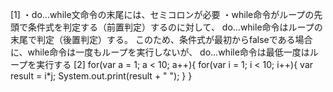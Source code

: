 [1]
・do...while文命令の末尾には、セミコロンが必要
・while命令がループの先頭で条件式を判定する（前置判定）するのに対して、
do...while命令はループの末尾で判定（後置判定）する。
このため、条件式が最初からfalseである場合に、while命令は一度もループを実行しないが、
do...while命令は最低一度はループを実行する
[2]
for(var a = 1; a < 10; a++){
  for(var i = 1; i < 10; i++){
      var result = i*j;
   System.out.print(result + " ");
  }
}